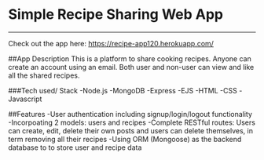 # Simple Recipe Sharing Web App

---
Check out the app here: https://recipe-app120.herokuapp.com/

##App Description
This is a platform to share cooking recipes. Anyone can create an account using an email. Both user and non-user can view and like all the shared recipes. 

###Tech used/ Stack
-Node.js
-MongoDB
-Express
-EJS
-HTML
-CSS
-Javascript

##Features
-User authentication including signup/login/logout functionality
-Incorpoating 2 models: users and recipes
-Complete RESTful routes: Users can create, edit, delete their own posts and users can delete themselves, in term removing all their recipes
-Using ORM (Mongoose) as the backend database to to store user and recipe data



